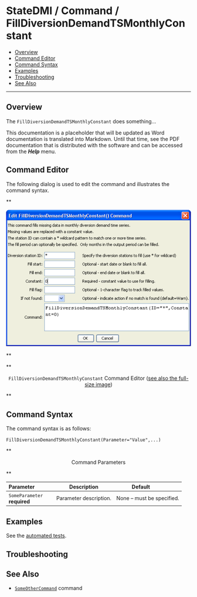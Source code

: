 # StateDMI / Command / FillDiversionDemandTSMonthlyConstant #

* [Overview](#overview)
* [Command Editor](#command-editor)
* [Command Syntax](#command-syntax)
* [Examples](#examples)
* [Troubleshooting](#troubleshooting)
* [See Also](#see-also)

-------------------------

## Overview ##

The `FillDiversionDemandTSMonthlyConstant` does something...

This documentation is a placeholder that will be updated as Word documentation is translated into Markdown.
Until that time, see the PDF documentation that is distributed with the software and can be accessed
from the ***Help*** menu.

## Command Editor ##

The following dialog is used to edit the command and illustrates the command syntax.

**<p style="text-align: center;">
![FillDiversionDemandTSMonthlyConstant](FillDiversionDemandTSMonthlyConstant.png)
</p>**

**<p style="text-align: center;">
`FillDiversionDemandTSMonthlyConstant` Command Editor (<a href="../FillDiversionDemandTSMonthlyConstant.png">see also the full-size image</a>)
</p>**

## Command Syntax ##

The command syntax is as follows:

```text
FillDiversionDemandTSMonthlyConstant(Parameter="Value",...)
```
**<p style="text-align: center;">
Command Parameters
</p>**

| **Parameter**&nbsp;&nbsp;&nbsp;&nbsp;&nbsp;&nbsp;&nbsp;&nbsp;&nbsp;&nbsp;&nbsp;&nbsp; | **Description** | **Default**&nbsp;&nbsp;&nbsp;&nbsp;&nbsp;&nbsp;&nbsp;&nbsp;&nbsp;&nbsp; |
| --------------|-----------------|----------------- |
|`SomeParameter`<br>**required**|Parameter description.|None – must be specified.|

## Examples ##

See the [automated tests](https://github.com/OpenCDSS/cdss-app-statedmi-test/tree/master/test/regression/commands/FillDiversionDemandTSMonthlyConstant).

## Troubleshooting ##

## See Also ##

* [`SomeOtherCommand`](../SomeOtherCommand/SomeOtherCommand) command
